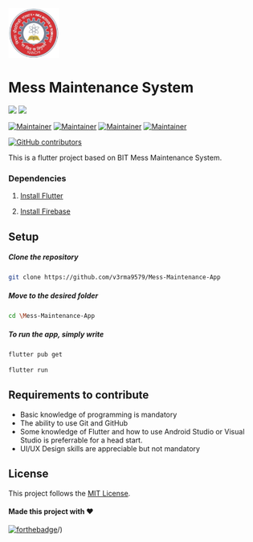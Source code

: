 <img src="./assets/logo.png" width="20%">

# Mess Maintenance System

[![](https://badgen.net/badge/Build-with/Flutter/)](https://docs.flutter.dev/)
[![](badges/powered-by-pyqt.svg)](https://www.riverbankcomputing.com/software/pyqt/)

[![Maintainer](https://img.shields.io/badge/maintainer-Shubham-blue/?logo=github&labelColor=black&color=00cc00)](https://github.com/v3rma9579)
[![Maintainer](https://img.shields.io/badge/maintainer-Harsh-blue/?logo=github&labelColor=black&color=00cc00)](https://github.com/Harsh4662)
[![Maintainer](https://img.shields.io/badge/maintainer-Utkarsh-blue/?logo=github&labelColor=black&color=00cc00)](https://github.com/itsutkarsh1)
[![Maintainer](https://img.shields.io/badge/maintainer-Aakash-blue/?logo=github&labelColor=black&color=00cc00)](https://github.com/AAKASHCHAUDHARY02)

[![GitHub contributors](https://img.shields.io/github/contributors/v3rma9579/MediaPlayer?logo=github&labelColor=black&color=ff3399)](https://github.com/v3rma9579/Mess-Maintenance-App/graph/contributors)

This is a flutter project based on BIT Mess Maintenance System.


<!--
##### Download APK
<pre><a href=""></a></pre>
-->
  
### Dependencies

1. [Install Flutter](https://docs.flutter.dev/get-started/install)

2. [Install Firebase](https://firebase.google.com/)

## Setup

  ##### Clone the repository
```bash
git clone https://github.com/v3rma9579/Mess-Maintenance-App
```
  ##### Move to the desired folder
```bash
cd \Mess-Maintenance-App
```

  ##### To run the app, simply write
```bash
flutter pub get
```

```bash
flutter run
```

## Requirements to contribute

- Basic knowledge of programming is mandatory
- The ability to use Git and GitHub
- Some knowledge of Flutter and how to use Android Studio or Visual Studio is preferrable for a head start.
- UI/UX Design skills are appreciable but not mandatory

## License

This project follows the [MIT License](/LICENSE).

#### Made this project with ♥

[![forthebadge](https://forthebadge.com/images/badges/built-with-love.svg)](https://github.com/v3rma9579)/)

<a href="https://github.com/v3rma9579" target="_blank">
<!-- <img src=https://img.shields.io/badge/github-%2324292e.svg?&style=for-the-badge&logo=github&logoColor=white alt=github style="margin-bottom: 5px;" />
</a>
<a href="https://www.linkedin.com/in/swapnil-srivastava-sparsh/" target="_blank">
<img src=https://img.shields.io/badge/linkedin-%231E77B5.svg?&style=for-the-badge&logo=linkedin&logoColor=white alt=linkedin style="margin-bottom: 5px;" /> -->
</a>
